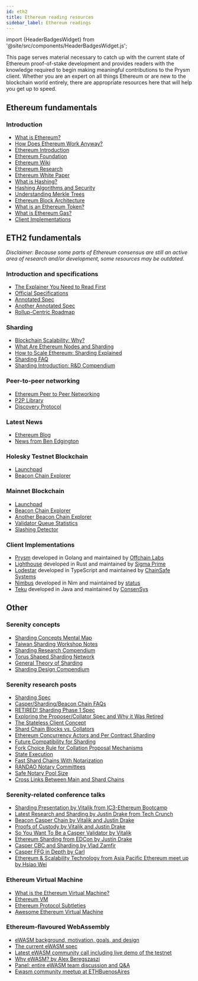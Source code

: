 ```yaml
---
id: eth2
title: Ethereum reading resources
sidebar_label: Ethereum readings
---
```


import {HeaderBadgesWidget} from '@site/src/components/HeaderBadgesWidget.js';

<HeaderBadgesWidget />

This page serves material necessary to catch up with the current state of Ethereum proof-of-stake development and provides readers with the knowledge required to begin making meaningful contributions to the Prysm client. Whether you are an expert on all things Ethereum or are new to the blockchain world entirely, there are appropriate resources here that will help you get up to speed.

## **Ethereum fundamentals**

### Introduction

* [What is Ethereum?](http://ethdocs.org/en/latest/introduction/what-is-ethereum.html)
* [How Does Ethereum Work Anyway?](https://medium.com/@preethikasireddy/how-does-ethereum-work-anyway-22d1df506369)
* [Ethereum Introduction](https://ethereum.org/en/what-is-ethereum/)
* [Ethereum Foundation](https://ethereum.org/en/foundation/)
* [Ethereum Wiki](https://eth.wiki/)
* [Ethereum Research](https://ethresear.ch/)
* [Ethereum White Paper](https://github.com/ethereum/wiki/wiki/White-Paper)
* [What is Hashing?](https://web.archive.org/web/20220517042416/https://blockgeeks.com/guides/what-is-hashing/)
* [Hashing Algorithms and Security](https://www.youtube.com/watch?v=b4b8ktEV4Bg)
* [Understanding Merkle Trees](https://www.codeproject.com/Articles/1176140/Understanding-Merkle-Trees-Why-use-them-who-uses-t)
* [Ethereum Block Architecture](https://ethereum.stackexchange.com/questions/268/ethereum-block-architecture/6413#6413)
* [What is an Ethereum Token?](https://web.archive.org/web/20220517042416/https://blockgeeks.com/guides/ethereum-token/)
* [What is Ethereum Gas?](https://web.archive.org/web/20220517042416/https://blockgeeks.com/guides/ethereum-gas-step-by-step-guide/)
* [Client Implementations](https://eth.wiki/eth1/clients)

## **ETH2 fundamentals**

*Disclaimer: Because some parts of Ethereum consensus are still an active area of research and/or development, some resources may be outdated.* 

### Introduction and specifications

* [The Explainer You Need to Read First](https://ethos.dev/beacon-chain/)
* [Official Specifications](https://github.com/ethereum/eth2.0-specs)
* [Annotated Spec](https://benjaminion.xyz/eth2-annotated-spec/)
* [Another Annotated Spec](https://notes.ethereum.org/@djrtwo/Bkn3zpwxB)
* [Rollup-Centric Roadmap](https://ethereum-magicians.org/t/a-rollup-centric-ethereum-roadmap/4698)

### Sharding

* [Blockchain Scalability: Why?](https://web.archive.org/web/20220517042416/https://blockgeeks.com/guides/blockchain-scalability/)
* [What Are Ethereum Nodes and Sharding](https://web.archive.org/web/20220517042416/https://blockgeeks.com/guides/what-are-ethereum-nodes-and-sharding/)
* [How to Scale Ethereum: Sharding Explained](https://medium.com/prysmatic-labs/how-to-scale-ethereum-sharding-explained-ba2e283b7fce)
* [Sharding FAQ](https://eth.wiki/sharding/Sharding-FAQs)
* [Sharding Introduction: R&D Compendium](https://eth.wiki/en/sharding/sharding-introduction-r-d-compendium)

### Peer-to-peer networking

* [Ethereum Peer to Peer Networking](https://geth.ethereum.org/docs/interface/peer-to-peer)
* [P2P Library](https://libp2p.io/)
* [Discovery Protocol](https://github.com/ethereum/devp2p/blob/master/discv5/discv5.md)

### Latest News

* [Ethereum Blog](https://blog.ethereum.org/)
* [News from Ben Edgington](https://hackmd.io/@benjaminion/eth2_news)

### Holesky Testnet Blockchain

* [Launchpad](https://holesky.launchpad.ethereum.org/en/)
* [Beacon Chain Explorer](https://holesky.beaconcha.in/)

### Mainnet Blockchain

* [Launchpad](https://launchpad.ethereum.org/en/)
* [Beacon Chain Explorer](https://beaconcha.in/)
* [Another Beacon Chain Explorer](https://explorer.bitquery.io/eth2)
* [Validator Queue Statistics](https://eth2-validator-queue.web.app/index.html)
* [Slashing Detector](https://twitter.com/eth2slasher)

### Client Implementations

* [Prysm](https://github.com/OffchainLabs/prysm) developed in Golang and maintained by [Offchain Labs](https://offchainlabs.com/prysm)
* [Lighthouse](https://github.com/sigp/lighthouse) developed in Rust and maintained by [Sigma Prime](https://sigmaprime.io/)
* [Lodestar](https://github.com/ChainSafe/lodestar) developed in TypeScript and maintained by [ChainSafe Systems](https://chainsafe.io/)
* [Nimbus](https://github.com/status-im/nimbus-eth2) developed in Nim and maintained by [status](https://status.im/)
* [Teku](https://github.com/ConsenSys/teku) developed in Java and maintained by [ConsenSys](https://consensys.net/)

## Other

### Serenity concepts

* [Sharding Concepts Mental Map](https://www.mindomo.com/zh/mindmap/sharding-d7cf8b6dee714d01a77388cb5d9d2a01)
* [Taiwan Sharding Workshop Notes](https://hackmd.io/s/HJ_BbgCFz#%E2%9F%A0-General-Introduction)
* [Sharding Research Compendium](http://notes.ethereum.org/s/BJc_eGVFM)
* [Torus Shaped Sharding Network](https://ethresear.ch/t/torus-shaped-sharding-network/1720/8)
* [General Theory of Sharding](https://ethresear.ch/t/a-general-theory-of-what-quadratically-sharded-validation-is/1730/10)
* [Sharding Design Compendium](https://ethresear.ch/t/sharding-designs-compendium/1888/25)

### Serenity research posts

* [Sharding Spec](https://ethereum.github.io/consensus-specs/specs/_deprecated/sharding/beacon-chain/)
* [Casper/Sharding/Beacon Chain FAQs](https://notes.ethereum.org/9MMuzWeFTTSg-3Tz_YeiBA?view)
* [RETIRED! Sharding Phase 1 Spec](https://ethresear.ch/t/sharding-phase-1-spec-retired/1407/92)
* [Exploring the Proposer/Collator Spec and Why it Was Retired](https://ethresear.ch/t/exploring-the-proposer-collator-split/1632/24)
* [The Stateless Client Concept](https://ethresear.ch/t/the-stateless-client-concept/172/4)
* [Shard Chain Blocks vs. Collators](https://ethresear.ch/t/shard-chain-blocks-vs-collators/429)
* [Ethereum Concurrency Actors and Per Contract Sharding](https://ethresear.ch/t/ethereum-concurrency-actors-and-per-contract-sharding/375)
* [Future Compatibility for Sharding](https://ethresear.ch/t/future-compatibility-for-sharding/386)
* [Fork Choice Rule for Collation Proposal Mechanisms](https://ethresear.ch/t/fork-choice-rule-for-collation-proposal-mechanisms/922/8)
* [State Execution](https://ethresear.ch/t/state-execution-scalability-and-cost-under-dos-attacks/1048)
* [Fast Shard Chains With Notarization](https://ethresear.ch/t/as-fast-as-possible-shard-chains-with-notarization/1806/2)
* [RANDAO Notary Committees](https://ethresear.ch/t/fork-free-randao/1835/3)
* [Safe Notary Pool Size](https://ethresear.ch/t/safe-notary-pool-size/1728/3)
* [Cross Links Between Main and Shard Chains](https://ethresear.ch/t/cross-links-between-main-chain-and-shards/1860/2)

### Serenity-related conference talks

* [Sharding Presentation by Vitalik from IC3-Ethereum Bootcamp](https://vod.video.cornell.edu/media/Sharding+-+Vitalik+Buterin/1_1xezsfb4/97851101)
* [Latest Research and Sharding by Justin Drake from Tech Crunch](https://www.youtube.com/watch?v=J6xO7DH20Js)
* [Beacon Casper Chain by Vitalik and Justin Drake](https://www.youtube.com/watch?v=GAywmwGToUI)
* [Proofs of Custody by Vitalik and Justin Drake](https://www.youtube.com/watch?v=jRcS9D_gw_o)
* [So You Want To Be a Casper Validator by Vitalik](https://www.youtube.com/watch?v=rl63S6kCKbA)
* [Ethereum Sharding from EDCon by Justin Drake](https://www.youtube.com/watch?v=J4rylD6w2S4)
* [Casper CBC and Sharding by Vlad Zamfir](https://www.youtube.com/watch?v=qDa4xjQq1RE&t=1951s)
* [Casper FFG in Depth by Carl](https://www.youtube.com/watch?v=uQ3IqLDf-oo)
* [Ethereum & Scalability Technology from Asia Pacific Ethereum meet up by Hsiao Wei](https://www.youtube.com/watch?v=GhuWWShfqBI)

### Ethereum Virtual Machine

* [What is the Ethereum Virtual Machine?](https://themerkle.com/what-is-the-ethereum-virtual-machine/)
* [Ethereum VM](https://medium.com/@jeff.ethereum/go-ethereums-jit-evm-27ef88277520)
* [Ethereum Protocol Subtleties](https://github.com/ethereum/wiki/wiki/Subtleties)
* [Awesome Ethereum Virtual Machine](https://github.com/ethereum/wiki/wiki/Ethereum-Virtual-Machine-%28EVM%29-Awesome-List)

### Ethereum-flavoured WebAssembly

* [eWASM background, motivation, goals, and design](https://github.com/ewasm/design)
* [The current eWASM spec](https://github.com/ewasm/design/blob/master/eth_interface.md)
* [Latest eWASM community call including live demo of the testnet](https://www.youtube.com/watch?v=apIHpBSdBio)
* [Why eWASM? by Alex Beregszaszi](https://www.youtube.com/watch?v=VF7f_s2P3U0)
* [Panel: entire eWASM team discussion and Q&A](https://youtu.be/ThvForkdPyc?t=119)
* [Ewasm community meetup at ETHBuenosAires](https://www.youtube.com/watch?v=qDzrbj7dtyU)
